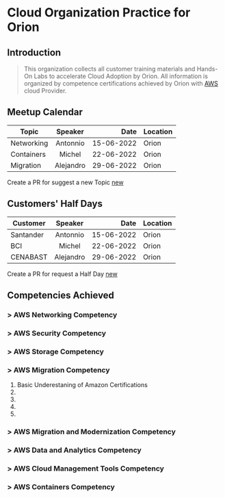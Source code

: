 # Cloud Organization Practice for Orion

## Introduction

> This organization collects all customer training materials and Hands-On Labs to accelerate Cloud Adoption by Orion.
> All information is organized by competence certifications achieved by Orion with [AWS](https://aws.amazon.com) cloud Provider.

## Meetup Calendar 

| Topic         | Speaker       |  Date         | Location | 
| ------------- |:-------------:| -------------:|--------- |
| Networking    | Antonnio      |  15-06-2022   | Orion    |
| Containers    | Michel        |  22-06-2022   | Orion    |
| Migration     | Alejandro     |  29-06-2022   | Orion    |

Create a PR for suggest a new Topic [new](#)   

## Customers' Half Days

| Customer      | Speaker       |  Date         | Location | 
| ------------- |:-------------:| -------------:|--------- |
| Santander     | Antonnio      |  15-06-2022   | Orion    |
| BCI           | Michel        |  22-06-2022   | Orion    |
| CENABAST      | Alejandro     |  29-06-2022   | Orion    |

Create a PR for request a Half Day [new](#)   

## Competencies Achieved


### > AWS Networking Competency
### > AWS Security Competency
### > AWS Storage Competency
### > AWS Migration Competency

1. Basic Underestaning of Amazon Certifications  
1.  
1.  
1.  
1.  
 
### > AWS Migration and Modernization Competency
### > AWS Data and Analytics Competency
### > AWS Cloud Management Tools Competency
### > AWS Containers Competency